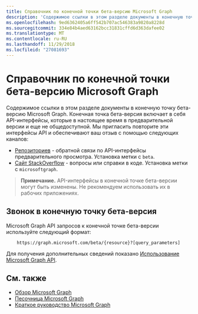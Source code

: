 ```yaml
---
title: Справочник по конечной точки бета-версию Microsoft Graph
description: 'Содержимое ссылки в этом разделе документы в конечную точку бета-версию Microsoft Graph. Конечная точка бета-версия включает в себя API-интерфейсы, которые в настоящее время в предварительной версии и еще не общедоступной. Мы пригласить повторите эти интерфейсы API и обеспечивают ваш отзыв с помощью следующих каналов:'
ms.openlocfilehash: 9ed6362405a6ff542b707ac546383a9820a8228d
ms.sourcegitcommit: 334e84b4aed63162bcc31831cffd6d363dafee02
ms.translationtype: MT
ms.contentlocale: ru-RU
ms.lasthandoff: 11/29/2018
ms.locfileid: "27081693"
---
```

# <a name="microsoft-graph-beta-endpoint-reference"></a>Справочник по конечной точки бета-версию Microsoft Graph

Содержимое ссылки в этом разделе документы в конечную точку бета-версию Microsoft Graph. Конечная точка бета-версия включает в себя API-интерфейсы, которые в настоящее время в предварительной версии и еще не общедоступной. Мы пригласить повторите эти интерфейсы API и обеспечивают ваш отзыв с помощью следующих каналов:

- [Репозиториев](https://github.com/OfficeDev/microsoft-graph-docs/issues) - обратной связи по API-интерфейсы предварительного просмотра. Установка метки с `beta`.
- [Сайт StackOverflow](https://stackoverflow.com/questions/tagged/microsoftgraph) - вопросы или справки в коде. Установка метки с `microsoftgraph`.

> **Примечание.** API-интерфейсы в конечной точке бета-версии могут быть изменены. Не рекомендуем использовать их в рабочих приложениях. 

## <a name="call-the-beta-endpoint"></a>Звонок в конечную точку бета-версия

Microsoft Graph API запросов к конечной точке бета-версии используйте следующий формат:

```
    https://graph.microsoft.com/beta/{resource}?[query_parameters]
```

Для получения дополнительных сведений показано [Использование Microsoft Graph API](/graph/use-the-api).

## <a name="see-also"></a>См. также

- [Обзор Microsoft Graph](/graph/overview)
- [Песочница Microsoft Graph](https://developer.microsoft.com/graph/graph-explorer)
- [Краткое руководство Microsoft Graph](https://developer.microsoft.com/graph/quick-start)

